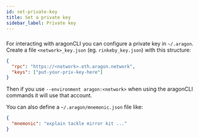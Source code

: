 ```yaml
---
id: set-private-key
title: Set a private key
sidebar_label: Private key
---
```


#####

For interacting with aragonCLI you can configure a private key in `~/.aragon`. Create a file `<network>_key.json` (eg. `rinkeby_key.json`) with this structure:

```json
{
  "rpc": "https://<network>.eth.aragon.network",
  "keys": ["put-your-priv-key-here"]
}
```

Then if you use `--environment aragon:<network>` when using the aragonCLI commands it will use that account.

You can also define a `~/.aragon/mnemonic.json` file like:

```json
{
  "mnemonic": "explain tackle mirror kit ..."
}
```
